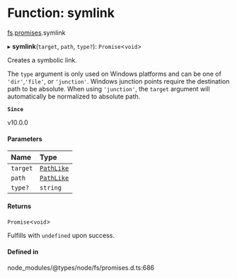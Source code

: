 # Function: symlink

[fs](../modules/fs.md).[promises](../modules/fs.promises.md).symlink

▸ **symlink**(`target`, `path`, `type?`): `Promise`<`void`\>

Creates a symbolic link.

The `type` argument is only used on Windows platforms and can be one of `'dir'`,`'file'`, or `'junction'`. Windows junction points require the destination path
to be absolute. When using `'junction'`, the `target` argument will
automatically be normalized to absolute path.

**`Since`**

v10.0.0

#### Parameters

| Name | Type |
| :------ | :------ |
| `target` | [`PathLike`](../types/fs.PathLike.md) |
| `path` | [`PathLike`](../types/fs.PathLike.md) |
| `type?` | `string` |

#### Returns

`Promise`<`void`\>

Fulfills with `undefined` upon success.

#### Defined in

node_modules/@types/node/fs/promises.d.ts:686
